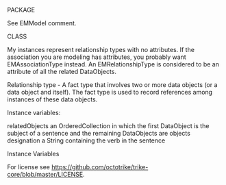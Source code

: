 PACKAGE

See EMModel comment.


CLASS

My instances represent relationship types with no attributes.  If the association you are modeling has attributes, you probably want EMAssociationType instead.  An EMRelationshipType is considered to be an attribute of all the related DataObjects.

Relationship type - A fact type that involves two or more data objects (or a data object and itself).  The fact type is used to record references among instances of these data objects.

Instance variables:

relatedObjects		an OrderedCollection in which the first DataObject is the subject of a sentence and the remaining DataObjects are objects
designation			a String containing the verb in the sentence 

Instance Variables


For license see https://github.com/octotrike/trike-core/blob/master/LICENSE.
